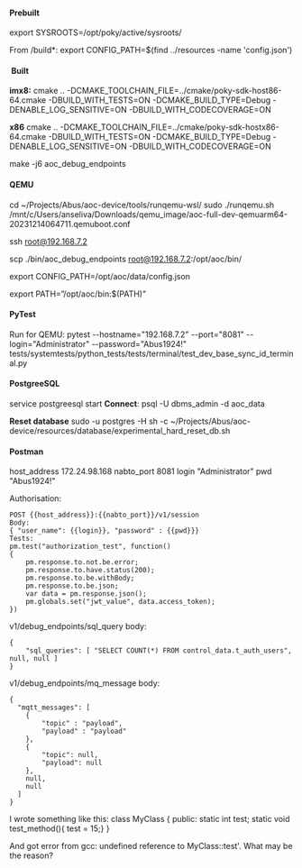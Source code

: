 #### Prebuilt

export SYSROOTS=/opt/poky/active/sysroots/

From /build*: export CONFIG_PATH=$(find ../resources -name 'config.json')

####  Built
**imx8:**
cmake .. -DCMAKE_TOOLCHAIN_FILE=../cmake/poky-sdk-host86-64.cmake -DBUILD_WITH_TESTS=ON -DCMAKE_BUILD_TYPE=Debug -DENABLE_LOG_SENSITIVE=ON -DBUILD_WITH_CODECOVERAGE=ON

**x86**
cmake .. -DCMAKE_TOOLCHAIN_FILE=../cmake/poky-sdk-hostx86-64.cmake -DBUILD_WITH_TESTS=ON -DCMAKE_BUILD_TYPE=Debug -DENABLE_LOG_SENSITIVE=ON -DBUILD_WITH_CODECOVERAGE=ON

make -j6 aoc_debug_endpoints

#### QEMU

cd ~/Projects/Abus/aoc-device/tools/runqemu-wsl/
sudo ./runqemu.sh /mnt/c/Users/anseliva/Downloads/qemu_image/aoc-full-dev-qemuarm64-20231214064711.qemuboot.conf

ssh root@192.168.7.2

scp ./bin/aoc_debug_endpoints root@192.168.7.2:/opt/aoc/bin/

export CONFIG_PATH=/opt/aoc/data/config.json

export PATH=”/opt/aoc/bin:$(PATH)”

#### PyTest

Run for QEMU:
pytest --hostname="192.168.7.2" --port="8081" --login="Administrator" --password="Abus1924!" tests/systemtests/python_tests/tests/terminal/test_dev_base_sync_id_terminal.py

#### PostgreeSQL
service postgreesql start
**Connect**:
psql -U dbms_admin -d aoc_data

**Reset database**
sudo -u postgres -H sh -c ~/Projects/Abus/aoc-device/resources/database/experimental_hard_reset_db.sh

#### Postman

host_address 172.24.98.168
nabto_port 8081
login "Administrator"
pwd "Abus1924!"

Authorisation:
```
POST {{host_address}}:{{nabto_port}}/v1/session
Body:
{ "user_name": {{login}}, "password" : {{pwd}}}
Tests:
pm.test("authorization_test", function()
{
    pm.response.to.not.be.error;
    pm.response.to.have.status(200);
    pm.response.to.be.withBody;
    pm.response.to.be.json;
    var data = pm.response.json();
    pm.globals.set("jwt_value", data.access_token);
})
```

v1/debug_endpoints/sql_query body:
```
{
    "sql_queries": [ "SELECT COUNT(*) FROM control_data.t_auth_users", null, null ]
}
```

v1/debug_endpoints/mq_message body:
```
{
  "mqtt_messages": [
    {
        "topic" : "payload",
        "payload" : "payload"
    },
    {
        "topic": null,
        "payload": null
    },
    null,
    null
  ]
}
```



I wrote something like this:
class MyClass
{
public:
	static int test;
	static void test_method(){ test = 15;}
}

And got error from gcc: undefined reference to MyClass::test'. What may be the reason?